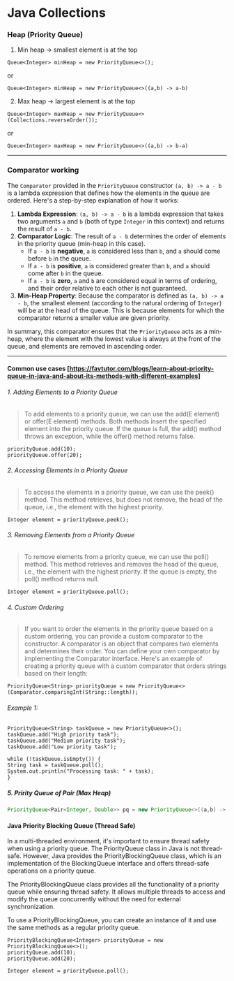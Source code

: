 # Java Collections


### Heap (Priority Queue)
1. Min heap  -> smallest element is at the top

```
Queue<Integer> minHeap = new PriorityQueue<>();
```
or

```
Queue<Integer> minHeap = new PriorityQueue<>((a,b) -> a-b)
```

2. Max heap  -> largest element is at the top

```
Queue<Integer> maxHeap = new PriorityQueue<>(Collections.reverseOrder());
```

or
```
Queue<Integer> maxHeap = new PriorityQueue<>((a,b) -> b-a)
```
---
### Comparator working 

The `Comparator` provided in the `PriorityQueue` constructor `(a, b) -> a - b` is a lambda expression that defines how the elements in the queue are ordered. Here's a step-by-step explanation of how it works:

1. **Lambda Expression**: `(a, b) -> a - b` is a lambda expression that takes two arguments `a` and `b` (both of type `Integer` in this context) and returns the result of `a - b`.
2. **Comparator Logic**: The result of `a - b` determines the order of elements in the priority queue (min-heap in this case).
   - If `a - b` is **negative**, `a` is considered less than `b`, and `a` should come before `b` in the queue.
   - If `a - b` is **positive**, `a` is considered greater than `b`, and `a` should come after `b` in the queue.
   - If `a - b` is **zero**, `a` and `b` are considered equal in terms of ordering, and their order relative to each other is not guaranteed.
3. **Min-Heap Property**: Because the comparator is defined as `(a, b) -> a - b`, the smallest element (according to the natural ordering of `Integer`) will be at the head of the queue. This is because elements for which the comparator returns a smaller value are given priority.

In summary, this comparator ensures that the `PriorityQueue` acts as a min-heap, where the element with the lowest value is always at the front of the queue, and elements are removed in ascending order.

---

#### Common use cases [https://favtutor.com/blogs/learn-about-priority-queue-in-java-and-about-its-methods-with-different-examples]

###### 1. Adding Elements to a Priority Queue

> To add elements to a priority queue, we can use the add(E element) or offer(E element) methods. Both methods insert the specified element into the priority queue. If the queue is full, the add() method throws an exception, while the offer() method returns false.

```
priorityQueue.add(10);
priorityQueue.offer(20);
```
###### 2. Accessing Elements in a Priority Queue

> To access the elements in a priority queue, we can use the peek() method. This method retrieves, but does not remove, the head of the queue, i.e., the element with the highest priority.


```
Integer element = priorityQueue.peek();
```


###### 3. Removing Elements from a Priority Queue

> To remove elements from a priority queue, we can use the poll() method. This method retrieves and removes the head of the queue, i.e., the element with the highest priority. If the queue is empty, the poll() method returns null.

```
Integer element = priorityQueue.poll();
```




###### 4. Custom Ordering

> If you want to order the elements in the priority queue based on a custom ordering, you can provide a custom comparator to the constructor. A comparator is an object that compares two elements and determines their order. You can define your own comparator by implementing the Comparator interface. Here's an example of creating a priority queue with a custom comparator that orders strings based on their length:
 
```
PriorityQueue<String> priorityQueue = new PriorityQueue<>(Comparator.comparingInt(String::length));
```

###### Example 1:

```
PriorityQueue<String> taskQueue = new PriorityQueue<>();
taskQueue.add("High priority task");
taskQueue.add("Medium priority task");
taskQueue.add("Low priority task");

while (!taskQueue.isEmpty()) {
String task = taskQueue.poll();
System.out.println("Processing task: " + task);
}
```

##### 5. Pririty Queue of Pair (Max Heap)

```java
PriorityQueue<Pair<Integer, Double>> pq = new PriorityQueue<>((a,b) -> Double.compare(b.getValue(), a.getValue()));
```


#### Java Priority Blocking Queue (Thread Safe)
In a multi-threaded environment, it's important to ensure thread safety when using a priority queue. The PriorityQueue class in Java is not thread-safe. However, Java provides the PriorityBlockingQueue class, which is an implementation of the BlockingQueue interface and offers thread-safe operations on a priority queue.

The PriorityBlockingQueue class provides all the functionality of a priority queue while ensuring thread safety. It allows multiple threads to access and modify the queue concurrently without the need for external synchronization.

To use a PriorityBlockingQueue, you can create an instance of it and use the same methods as a regular priority queue.

```
PriorityBlockingQueue<Integer> priorityQueue = new PriorityBlockingQueue<>();
priorityQueue.add(10);
priorityQueue.add(20);

Integer element = priorityQueue.poll();
```


